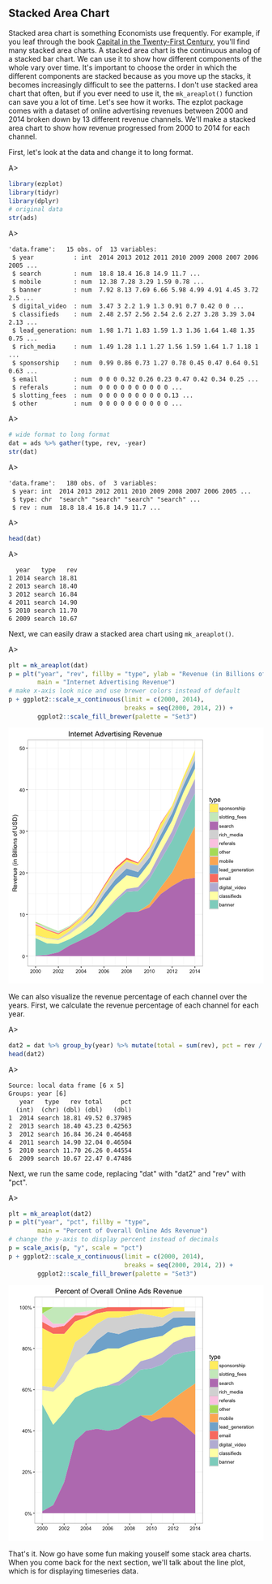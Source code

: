 ## Stacked Area Chart

Stacked area chart is something Economists use frequently. For example, if you leaf through the book [Capital in the Twenty-First Century](http://www.amazon.com/gp/product/067443000X/ref=as_li_tl?ie=UTF8&camp=1789&creative=9325&creativeASIN=067443000X&linkCode=as2&tag=cabaceo-20&linkId=VFX64EPFR3YKA7OG), you'll find many stacked area charts. A stacked area chart is the continuous analog of a stacked bar chart. We can use it to show how different components of the whole vary over time. It's important
to choose the order in which the different components are stacked because as you move up the stacks, it becomes increasingly difficult to see the patterns. I don't use stacked area chart that often, but if you ever need to use it, the `mk_areaplot()` function can save you a lot of time. Let's see how it works. The ezplot package comes with a dataset of online advertising revenues between 2000 and 2014 broken down by 13 different revenue channels. We'll make a stacked area chart to show how revenue progressed from 2000 to 2014 for each channel.

First, let's look at the data and change it to long format.

A>
```r
library(ezplot)
library(tidyr)
library(dplyr)
# original data
str(ads)
```

A>
```
'data.frame':	15 obs. of  13 variables:
 $ year           : int  2014 2013 2012 2011 2010 2009 2008 2007 2006 2005 ...
 $ search         : num  18.8 18.4 16.8 14.9 11.7 ...
 $ mobile         : num  12.38 7.28 3.29 1.59 0.78 ...
 $ banner         : num  7.92 8.13 7.69 6.66 5.98 4.99 4.91 4.45 3.72 2.5 ...
 $ digital_video  : num  3.47 3 2.2 1.9 1.3 0.91 0.7 0.42 0 0 ...
 $ classifieds    : num  2.48 2.57 2.56 2.54 2.6 2.27 3.28 3.39 3.04 2.13 ...
 $ lead_generation: num  1.98 1.71 1.83 1.59 1.3 1.36 1.64 1.48 1.35 0.75 ...
 $ rich_media     : num  1.49 1.28 1.1 1.27 1.56 1.59 1.64 1.7 1.18 1 ...
 $ sponsorship    : num  0.99 0.86 0.73 1.27 0.78 0.45 0.47 0.64 0.51 0.63 ...
 $ email          : num  0 0 0 0.32 0.26 0.23 0.47 0.42 0.34 0.25 ...
 $ referals       : num  0 0 0 0 0 0 0 0 0 0 ...
 $ slotting_fees  : num  0 0 0 0 0 0 0 0 0 0.13 ...
 $ other          : num  0 0 0 0 0 0 0 0 0 0 ...
```

A>
```r
# wide format to long format
dat = ads %>% gather(type, rev, -year)
str(dat)
```

A>
```
'data.frame':	180 obs. of  3 variables:
 $ year: int  2014 2013 2012 2011 2010 2009 2008 2007 2006 2005 ...
 $ type: chr  "search" "search" "search" "search" ...
 $ rev : num  18.8 18.4 16.8 14.9 11.7 ...
```

A>
```r
head(dat)
```

A>
```
  year   type   rev
1 2014 search 18.81
2 2013 search 18.40
3 2012 search 16.84
4 2011 search 14.90
5 2010 search 11.70
6 2009 search 10.67
```

Next, we can easily draw a stacked area chart using `mk_areaplot()`.

A>
```r
plt = mk_areaplot(dat)
p = plt("year", "rev", fillby = "type", ylab = "Revenue (in Billions of USD)",
        main = "Internet Advertising Revenue")
# make x-axis look nice and use brewer colors instead of default
p + ggplot2::scale_x_continuous(limit = c(2000, 2014),
                                breaks = seq(2000, 2014, 2)) +
        ggplot2::scale_fill_brewer(palette = "Set3")
```

![Online Ads Revenue 2000-2014](images/areaplot_amt-1.png)

We can also visualize the revenue percentage of each channel over the years. First, we calculate the revenue percentage of each channel for each year.

A>
```r
dat2 = dat %>% group_by(year) %>% mutate(total = sum(rev), pct = rev / total)
head(dat2)
```

A>
```
Source: local data frame [6 x 5]
Groups: year [6]
   year   type   rev total     pct
  (int)  (chr) (dbl) (dbl)   (dbl)
1  2014 search 18.81 49.52 0.37985
2  2013 search 18.40 43.23 0.42563
3  2012 search 16.84 36.24 0.46468
4  2011 search 14.90 32.04 0.46504
5  2010 search 11.70 26.26 0.44554
6  2009 search 10.67 22.47 0.47486
```

Next, we run the same code, replacing "dat" with "dat2" and "rev" with "pct".

A>
```r
plt = mk_areaplot(dat2)
p = plt("year", "pct", fillby = "type", 
        main = "Percent of Overall Online Ads Revenue")
# change the y-axis to display percent instead of decimals
p = scale_axis(p, "y", scale = "pct")
p + ggplot2::scale_x_continuous(limit = c(2000, 2014), 
                                breaks = seq(2000, 2014, 2)) +
        ggplot2::scale_fill_brewer(palette = "Set3")
```

![Online Ads Revenue Percent 2000-2014](images/areaplot_pct-1.png)

That's it. Now go have some fun making youself some stack area charts. When you come back for the next section, we'll talk about the line plot, which is for displaying timeseries data. 
